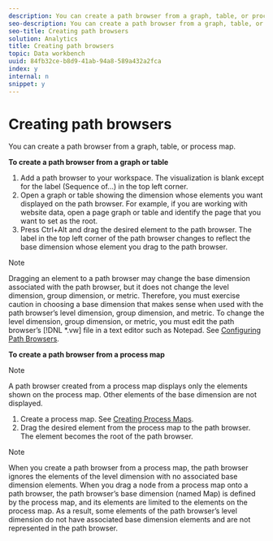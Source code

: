```yaml
---
description: You can create a path browser from a graph, table, or process map.
seo-description: You can create a path browser from a graph, table, or process map.
seo-title: Creating path browsers
solution: Analytics
title: Creating path browsers
topic: Data workbench
uuid: 84fb32ce-b8d9-41ab-94a8-589a432a2fca
index: y
internal: n
snippet: y
---
```


# Creating path browsers

You can create a path browser from a graph, table, or process map.

 **To create a path browser from a graph or table**

1. Add a path browser to your workspace. The visualization is blank except for the label (Sequence of...) in the top left corner. 
1. Open a graph or table showing the dimension whose elements you want displayed on the path browser. For example, if you are working with website data, open a page graph or table and identify the page that you want to set as the root. 
1. Press Ctrl+Alt and drag the desired element to the path browser. The label in the top left corner of the path browser changes to reflect the base dimension whose element you drag to the path browser.

>[!NOTE]
>
>Dragging an element to a path browser may change the base dimension associated with the path browser, but it does not change the level dimension, group dimension, or metric. Therefore, you must exercise caution in choosing a base dimension that makes sense when used with the path browser’s level dimension, group dimension, and metric. To change the level dimension, group dimension, or metric, you must edit the path browser’s [!DNL *.vw] file in a text editor such as Notepad. See [Configuring Path Browsers](../../c_intf_anlys_ftrs/t_config_path_brwsr.md#task_BBB3DDAA140A414F984B697C2B8202A3).

**To create a path browser from a process map**

>[!NOTE]
>
>A path browser created from a process map displays only the elements shown on the process map. Other elements of the base dimension are not displayed.

1. Create a process map. See [Creating Process Maps](../../c_analysis_vis/c_proc_maps/c_create_proc_maps.md#concept_DAF5B14DAE7A442191611B1B9C1122BF). 
1. Drag the desired element from the process map to the path browser. The element becomes the root of the path browser.

>[!NOTE]
>
>When you create a path browser from a process map, the path browser ignores the elements of the level dimension with no associated base dimension elements. When you drag a node from a process map onto a path browser, the path browser’s base dimension (named Map) is defined by the process map, and its elements are limited to the elements on the process map. As a result, some elements of the path browser’s level dimension do not have associated base dimension elements and are not represented in the path browser.

